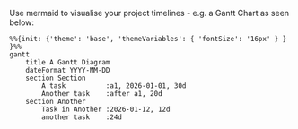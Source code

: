 Use mermaid to visualise your project timelines - e.g. a Gantt Chart as seen below:

```mermaid  
%%{init: {'theme': 'base', 'themeVariables': { 'fontSize': '16px' } } }%%
gantt
    title A Gantt Diagram
    dateFormat YYYY-MM-DD
    section Section
        A task          :a1, 2026-01-01, 30d
        Another task    :after a1, 20d
    section Another
        Task in Another :2026-01-12, 12d
        another task    :24d
```